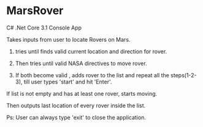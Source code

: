 # MarsRover

C# .Net Core 3.1 Console App

Takes inputs from user to locate Rovers on Mars. 

1. tries until finds valid current location and direction for rover.

2. Then tries until valid NASA directives to move rover.

3. If both become valid , adds rover to the list and repeat all the steps(1-2-3),  till user types 'start' and hit 'Enter'.

If list is not empty and has at least one rover, starts moving.

Then outputs last location of every rover inside the list.

Ps: User can always type 'exit' to close the application.
